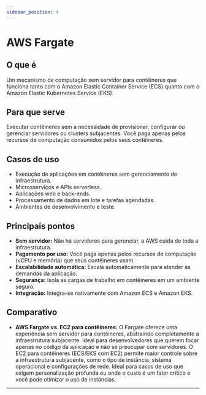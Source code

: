 ```yaml
---
sidebar_position: 4
---
```


# AWS Fargate

## O que é
Um mecanismo de computação sem servidor para contêineres que funciona tanto com o Amazon Elastic Container Service (ECS) quanto com o Amazon Elastic Kubernetes Service (EKS).

## Para que serve
Executar contêineres sem a necessidade de provisionar, configurar ou gerenciar servidores ou clusters subjacentes. Você paga apenas pelos recursos de computação consumidos pelos seus contêineres.

## Casos de uso
- Execução de aplicações em contêineres sem gerenciamento de infraestrutura.
- Microsserviços e APIs serverless.
- Aplicações web e back-ends.
- Processamento de dados em lote e tarefas agendadas.
- Ambientes de desenvolvimento e teste.

## Principais pontos
- **Sem servidor:** Não há servidores para gerenciar, a AWS cuida de toda a infraestrutura.
- **Pagamento por uso:** Você paga apenas pelos recursos de computação (vCPU e memória) que seus contêineres usam.
- **Escalabilidade automática:** Escala automaticamente para atender às demandas da aplicação.
- **Segurança:** Isola as cargas de trabalho em contêineres em um ambiente seguro.
- **Integração:** Integra-se nativamente com Amazon ECS e Amazon EKS.

## Comparativo
- **AWS Fargate vs. EC2 para contêineres:** O Fargate oferece uma experiência sem servidor para contêineres, abstraindo completamente a infraestrutura subjacente. Ideal para desenvolvedores que querem focar apenas no código da aplicação e não se preocupar com servidores. O EC2 para contêineres (ECS/EKS com EC2) permite maior controle sobre a infraestrutura subjacente, como o tipo de instância, sistema operacional e configurações de rede. Ideal para casos de uso que exigem personalização profunda ou onde o custo é um fator crítico e você pode otimizar o uso de instâncias.
---